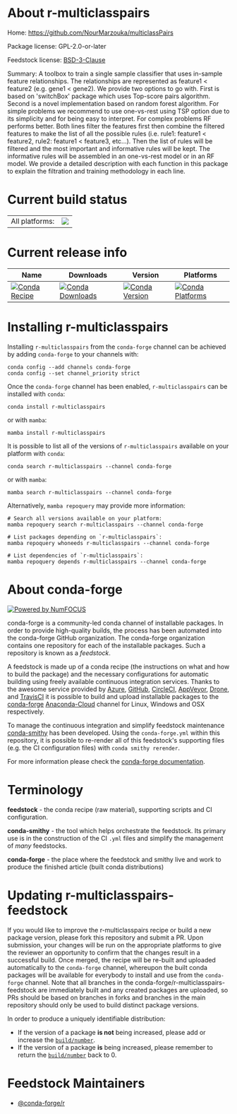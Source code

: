About r-multiclasspairs
=======================

Home: https://github.com/NourMarzouka/multiclassPairs

Package license: GPL-2.0-or-later

Feedstock license: [BSD-3-Clause](https://github.com/conda-forge/r-multiclasspairs-feedstock/blob/main/LICENSE.txt)

Summary: A toolbox to train a single sample classifier that uses in-sample feature relationships. The relationships are represented as feature1 < feature2 (e.g. gene1 < gene2). We provide two options to go with. First is based on 'switchBox' package which uses Top-score pairs algorithm. Second is a novel implementation based on random forest algorithm. For simple problems we recommend to use one-vs-rest using TSP option due to its simplicity and for being easy to interpret.  For complex problems RF performs better.  Both lines filter the features first then combine the filtered features to make the list of all the possible rules (i.e. rule1: feature1 < feature2, rule2: feature1 < feature3, etc...).  Then the list of rules will be filtered and the most important and informative rules will be kept. The informative rules will be assembled in an one-vs-rest model or in an RF model.  We provide a detailed description with each function in this package to explain the filtration and training methodology in each line.

Current build status
====================


<table><tr><td>All platforms:</td>
    <td>
      <a href="https://dev.azure.com/conda-forge/feedstock-builds/_build/latest?definitionId=11175&branchName=main">
        <img src="https://dev.azure.com/conda-forge/feedstock-builds/_apis/build/status/r-multiclasspairs-feedstock?branchName=main">
      </a>
    </td>
  </tr>
</table>

Current release info
====================

| Name | Downloads | Version | Platforms |
| --- | --- | --- | --- |
| [![Conda Recipe](https://img.shields.io/badge/recipe-r--multiclasspairs-green.svg)](https://anaconda.org/conda-forge/r-multiclasspairs) | [![Conda Downloads](https://img.shields.io/conda/dn/conda-forge/r-multiclasspairs.svg)](https://anaconda.org/conda-forge/r-multiclasspairs) | [![Conda Version](https://img.shields.io/conda/vn/conda-forge/r-multiclasspairs.svg)](https://anaconda.org/conda-forge/r-multiclasspairs) | [![Conda Platforms](https://img.shields.io/conda/pn/conda-forge/r-multiclasspairs.svg)](https://anaconda.org/conda-forge/r-multiclasspairs) |

Installing r-multiclasspairs
============================

Installing `r-multiclasspairs` from the `conda-forge` channel can be achieved by adding `conda-forge` to your channels with:

```
conda config --add channels conda-forge
conda config --set channel_priority strict
```

Once the `conda-forge` channel has been enabled, `r-multiclasspairs` can be installed with `conda`:

```
conda install r-multiclasspairs
```

or with `mamba`:

```
mamba install r-multiclasspairs
```

It is possible to list all of the versions of `r-multiclasspairs` available on your platform with `conda`:

```
conda search r-multiclasspairs --channel conda-forge
```

or with `mamba`:

```
mamba search r-multiclasspairs --channel conda-forge
```

Alternatively, `mamba repoquery` may provide more information:

```
# Search all versions available on your platform:
mamba repoquery search r-multiclasspairs --channel conda-forge

# List packages depending on `r-multiclasspairs`:
mamba repoquery whoneeds r-multiclasspairs --channel conda-forge

# List dependencies of `r-multiclasspairs`:
mamba repoquery depends r-multiclasspairs --channel conda-forge
```


About conda-forge
=================

[![Powered by
NumFOCUS](https://img.shields.io/badge/powered%20by-NumFOCUS-orange.svg?style=flat&colorA=E1523D&colorB=007D8A)](https://numfocus.org)

conda-forge is a community-led conda channel of installable packages.
In order to provide high-quality builds, the process has been automated into the
conda-forge GitHub organization. The conda-forge organization contains one repository
for each of the installable packages. Such a repository is known as a *feedstock*.

A feedstock is made up of a conda recipe (the instructions on what and how to build
the package) and the necessary configurations for automatic building using freely
available continuous integration services. Thanks to the awesome service provided by
[Azure](https://azure.microsoft.com/en-us/services/devops/), [GitHub](https://github.com/),
[CircleCI](https://circleci.com/), [AppVeyor](https://www.appveyor.com/),
[Drone](https://cloud.drone.io/welcome), and [TravisCI](https://travis-ci.com/)
it is possible to build and upload installable packages to the
[conda-forge](https://anaconda.org/conda-forge) [Anaconda-Cloud](https://anaconda.org/)
channel for Linux, Windows and OSX respectively.

To manage the continuous integration and simplify feedstock maintenance
[conda-smithy](https://github.com/conda-forge/conda-smithy) has been developed.
Using the ``conda-forge.yml`` within this repository, it is possible to re-render all of
this feedstock's supporting files (e.g. the CI configuration files) with ``conda smithy rerender``.

For more information please check the [conda-forge documentation](https://conda-forge.org/docs/).

Terminology
===========

**feedstock** - the conda recipe (raw material), supporting scripts and CI configuration.

**conda-smithy** - the tool which helps orchestrate the feedstock.
                   Its primary use is in the construction of the CI ``.yml`` files
                   and simplify the management of *many* feedstocks.

**conda-forge** - the place where the feedstock and smithy live and work to
                  produce the finished article (built conda distributions)


Updating r-multiclasspairs-feedstock
====================================

If you would like to improve the r-multiclasspairs recipe or build a new
package version, please fork this repository and submit a PR. Upon submission,
your changes will be run on the appropriate platforms to give the reviewer an
opportunity to confirm that the changes result in a successful build. Once
merged, the recipe will be re-built and uploaded automatically to the
`conda-forge` channel, whereupon the built conda packages will be available for
everybody to install and use from the `conda-forge` channel.
Note that all branches in the conda-forge/r-multiclasspairs-feedstock are
immediately built and any created packages are uploaded, so PRs should be based
on branches in forks and branches in the main repository should only be used to
build distinct package versions.

In order to produce a uniquely identifiable distribution:
 * If the version of a package **is not** being increased, please add or increase
   the [``build/number``](https://docs.conda.io/projects/conda-build/en/latest/resources/define-metadata.html#build-number-and-string).
 * If the version of a package **is** being increased, please remember to return
   the [``build/number``](https://docs.conda.io/projects/conda-build/en/latest/resources/define-metadata.html#build-number-and-string)
   back to 0.

Feedstock Maintainers
=====================

* [@conda-forge/r](https://github.com/conda-forge/r/)


